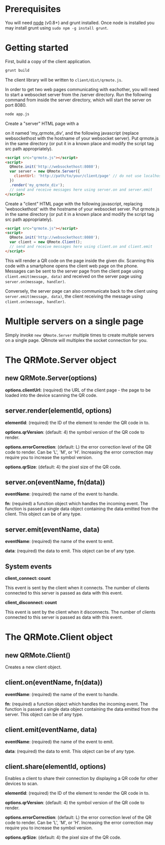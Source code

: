 Prerequisites
=============

You will need [node](http://www.nodejs.org) (v0.8+) and grunt installed. Once node is installed you may install grunt using `sudo npm -g install grunt`.

Getting started
===============

First, build a copy of the client application.

```bash
grunt build
```

The client library will be written to `client/dist/qrmote.js`.

In order to get two web pages communicating with eachother, you will need to start a websocket server from the /server directory. Run the
following command from inside the server directory, which will start the server on port 8080.

```bash
node app.js
```

Create a "server" HTML page with a <div> on it named 'my_qrmote_div', and the following javascript (replace websockethost with the hostname
of your websocket server). Put qrmote.js in the same directory (or put it in a known place and modify the script tag src path appropriately).

```html
<script src="qrmote.js"></script>
<script>
  QRmote.init('http://websockethost:8080');
  var server = new QRmote.Server({
    clientUrl: 'http://path/to/your/client/page' // do not use localhost here - otherwise it will not work on the phone
  })
  .render('my_qrmote_div');
  // send and receive messages here using server.on and server.emit
</script>
```

Create a "client" HTML page with the following javascript, replacing 'websockethost' with the hostname of your websocket server.
Put qrmote.js in the same directory (or put it in a known place and modify the script tag src path appropriately).

```html
<script src="qrmote.js"></script>
<script>
  QRmote.init('http://websockethost:8080');
  var client = new QRmote.Client();
  // send and receive messages here using client.on and client.emit
</script>
```

This will render a QR code on the page inside the given div. Scanning this code with a smartphone opens the client web page on the phone.
Messages can be sent to the server page from the client page using `client.emit(message, data)` and received on the server page using
`server.on(message, handler)`.

Conversely, the server page can also communicate back to the client using `server.emit(message, data)`, the client receiving the message
using `client.on(message, handler)`.


Multiple servers on a single page
=================================

Simply invoke `new QRmote.Server` multiple times to create multiple servers on a single page. QRmote will multiplex the socket connection
for you.


The QRMote.Server object
========================

new QRMote.Server(options)
--------------------------

**options.clientUrl:** (required) the URL of the client page - the page to be loaded into the device scanning the QR code.


server.render(elementId, options)
---------------------------------

**elementId**: (required) the ID of the element to render the QR code in to.

**options.qrVersion**: (default: 4) the symbol version of the QR code to render.

**options.errorCorrection**: (default: L) the error correction level of the QR code to render. Can be 'L', 'M', or 'H'. Increasing the error correction may require you to increase the symbol version.

**options.qrSize**: (default: 4) the pixel size of the QR code.


server.on(eventName, fn(data))
------------------------------

**eventName**: (required) the name of the event to handle.

**fn**: (required) a function object which handles the incoming event. The function is passed a single data object containing the data emitted from the client. This object can be of any type.


server.emit(eventName, data)
----------------------------

**eventName**: (required) the name of the event to emit.

**data**: (required) the data to emit. This object can be of any type.


System events
-------------

**client_connect: count**

This event is sent by the client when it connects. The number of clients connected to this server is passed as data with this event.


**client_disconnect: count**

This event is sent by the client when it disconnects. The number of clients connected to this server is passed as data with this event.


The QRMote.Client object
========================

new QRMote.Client()
-------------------

Creates a new client object.


client.on(eventName, fn(data))
------------------------------

**eventName**: (required) the name of the event to handle.

**fn**: (required) a function object which handles the incoming event. The function is passed a single data object containing the data emitted from the server. This object can be of any type.


client.emit(eventName, data)
----------------------------

**eventName**: (required) the name of the event to emit.

**data**: (required) the data to emit. This object can be of any type.


client.share(elementId, options)
--------------------------------

Enables a client to share their connection by displaying a QR code for other devices to scan.

**elementId**: (required) the ID of the element to render the QR code in to.

**options.qrVersion**: (default: 4) the symbol version of the QR code to render.

**options.errorCorrection**: (default: L) the error correction level of the QR code to render. Can be 'L', 'M', or 'H'. Increasing the error correction may require you to increase the symbol version.

**options.qrSize**: (default: 4) the pixel size of the QR code.